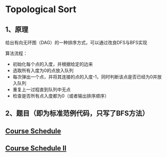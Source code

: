 # Topological Sort

## 1、原理

给出有向无环图（DAG）的一种排序方式，可以通过改良DFS与BFS实现

算法流程：

 - 初始化每个点的入度，并根据给定的边来
 - 选取所有入度为0的点放入队列
 - 每次弹出一个点，并将其连接的点的入度-1，同时判断该点是否已经为0并放入队列
 - 重复上一过程直到队列中无点
 - 检查是否所有点入度都为0（或者输出排序顺序）



## 2、题目（即为标准范例代码，只写了BFS方法）

## [Course Schedule](https://leetcode.com/problems/course-schedule)

## [Course Schedule II](https://leetcode.com/problems/course-schedule-ii)  

